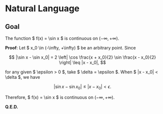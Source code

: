 # Natural Language

## Goal

The function $ f(x) = \sin x $ is continuous on $(-\infty, +\infty)$.

**Proof**: Let $ x_0 \in (-\infty, +\infty) $ be an arbitrary point. Since

$$
|\sin x - \sin x_0| = 2 \left| \cos \frac{x + x_0}{2} \sin \frac{x - x_0}{2} \right| \leq |x - x_0|,
$$

for any given $ \epsilon > 0 $, take $ \delta = \epsilon $. When $ |x - x_0| < \delta $, we have

$$
|\sin x - \sin x_0| \leq |x - x_0| < \epsilon.
$$

Therefore, $ f(x) = \sin x $ is continuous on $(-\infty, +\infty)$.

**Q.E.D.**